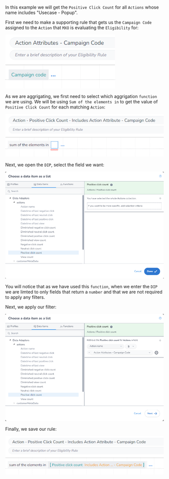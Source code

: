 In this example we will get the `Positive Click Count` for all `Actions` whose name includes "Usecase - Popup".

First we need to make a supporting rule that gets us the `Campaign Code` assigned to the `Action` that `MXO` is evaluating the `Eligibility` for:

![alt text](image_1.png)

As we are aggrigating, we first need to select which aggrigation `function` we are using. We will be using `Sum of the elements in` to get the value of `Positive Click Count` for each matching `Action`:

![alt text](image_2.png)

Next, we open the `DIP`, select the field we want:

![alt text](image_3.png)

You will notice that as we have used this `function`, when we enter the `DIP` we are limted to only fields that return a `number` and that we are not required to apply any filters.

Next, we apply our filter:

![alt text](image_4.png)

Finally, we save our rule:

![alt text](image_5.png)